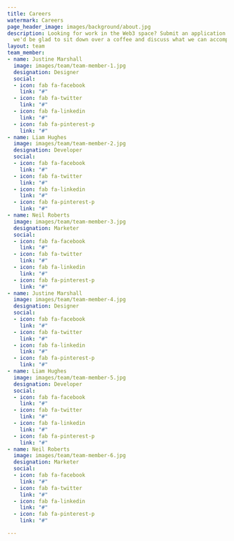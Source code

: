 ```yaml
---
title: Careers
watermark: Careers
page_header_image: images/background/about.jpg
description: Looking for work in the Web3 space? Submit an application with us and
  we'd be glad to sit down over a coffee and discuss what we can accomplish together.
layout: team
team_member:
- name: Justine Marshall
  image: images/team/team-member-1.jpg
  designation: Designer
  social:
  - icon: fab fa-facebook
    link: "#"
  - icon: fab fa-twitter
    link: "#"
  - icon: fab fa-linkedin
    link: "#"
  - icon: fab fa-pinterest-p
    link: "#"
- name: Liam Hughes
  image: images/team/team-member-2.jpg
  designation: Developer
  social:
  - icon: fab fa-facebook
    link: "#"
  - icon: fab fa-twitter
    link: "#"
  - icon: fab fa-linkedin
    link: "#"
  - icon: fab fa-pinterest-p
    link: "#"
- name: Neil Roberts
  image: images/team/team-member-3.jpg
  designation: Marketer
  social:
  - icon: fab fa-facebook
    link: "#"
  - icon: fab fa-twitter
    link: "#"
  - icon: fab fa-linkedin
    link: "#"
  - icon: fab fa-pinterest-p
    link: "#"
- name: Justine Marshall
  image: images/team/team-member-4.jpg
  designation: Designer
  social:
  - icon: fab fa-facebook
    link: "#"
  - icon: fab fa-twitter
    link: "#"
  - icon: fab fa-linkedin
    link: "#"
  - icon: fab fa-pinterest-p
    link: "#"
- name: Liam Hughes
  image: images/team/team-member-5.jpg
  designation: Developer
  social:
  - icon: fab fa-facebook
    link: "#"
  - icon: fab fa-twitter
    link: "#"
  - icon: fab fa-linkedin
    link: "#"
  - icon: fab fa-pinterest-p
    link: "#"
- name: Neil Roberts
  image: images/team/team-member-6.jpg
  designation: Marketer
  social:
  - icon: fab fa-facebook
    link: "#"
  - icon: fab fa-twitter
    link: "#"
  - icon: fab fa-linkedin
    link: "#"
  - icon: fab fa-pinterest-p
    link: "#"

---
```

